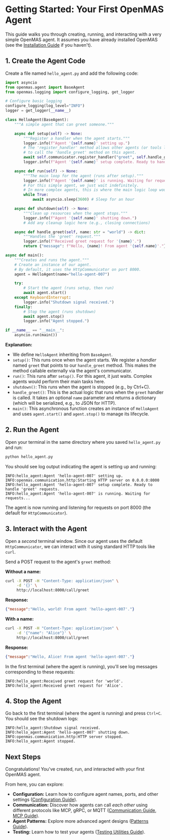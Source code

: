 # Getting Started: Your First OpenMAS Agent

This guide walks you through creating, running, and interacting with a very simple OpenMAS agent. It assumes you have already installed OpenMAS (see the [Installation Guide](installation.md) if you haven't).

## 1. Create the Agent Code

Create a file named `hello_agent.py` and add the following code:

```python
import asyncio
from openmas.agent import BaseAgent
from openmas.logging import configure_logging, get_logger

# Configure basic logging
configure_logging(log_level="INFO")
logger = get_logger(__name__)

class HelloAgent(BaseAgent):
    """A simple agent that can greet someone."""

    async def setup(self) -> None:
        """Register a handler when the agent starts."""
        logger.info(f"Agent '{self.name}' setting up.")
        # The 'register_handler' method allows other agents (or tools like curl)
        # to call the 'handle_greet' method on this agent.
        await self.communicator.register_handler("greet", self.handle_greet)
        logger.info(f"Agent '{self.name}' setup complete. Ready to handle 'greet' requests.")

    async def run(self) -> None:
        """The main loop for the agent (runs after setup)."""
        logger.info(f"Agent '{self.name}' is running. Waiting for requests...")
        # For this simple agent, we just wait indefinitely.
        # In more complex agents, this is where the main logic loop would go.
        while True:
            await asyncio.sleep(3600) # Sleep for an hour

    async def shutdown(self) -> None:
        """Clean up resources when the agent stops."""
        logger.info(f"Agent '{self.name}' shutting down.")
        # Add any cleanup logic here (e.g., closing connections)

    async def handle_greet(self, name: str = "world") -> dict:
        """Handles the 'greet' request."""
        logger.info(f"Received greet request for '{name}'.")
        return {"message": f"Hello, {name}! From agent '{self.name}'."}

async def main():
    """Creates and runs the agent."""
    # Create an instance of our agent.
    # By default, it uses the HttpCommunicator on port 8000.
    agent = HelloAgent(name="hello-agent-007")

    try:
        # Start the agent (runs setup, then run)
        await agent.start()
    except KeyboardInterrupt:
        logger.info("Shutdown signal received.")
    finally:
        # Stop the agent (runs shutdown)
        await agent.stop()
        logger.info("Agent stopped.")

if __name__ == "__main__":
    asyncio.run(main())

```

**Explanation:**

*   We define `HelloAgent` inheriting from `BaseAgent`.
*   `setup()`: This runs once when the agent starts. We register a *handler* named `greet` that points to our `handle_greet` method. This makes the method callable externally via the agent's communicator.
*   `run()`: This runs after `setup()`. For this agent, it just waits. Complex agents would perform their main tasks here.
*   `shutdown()`: This runs when the agent is stopped (e.g., by Ctrl+C).
*   `handle_greet()`: This is the actual logic that runs when the `greet` handler is called. It takes an optional `name` parameter and returns a dictionary (which will be serialized, e.g., to JSON for HTTP).
*   `main()`: This asynchronous function creates an instance of `HelloAgent` and uses `agent.start()` and `agent.stop()` to manage its lifecycle.

## 2. Run the Agent

Open your terminal in the same directory where you saved `hello_agent.py` and run:

```bash
python hello_agent.py
```

You should see log output indicating the agent is setting up and running:

```
INFO:hello_agent:Agent 'hello-agent-007' setting up.
INFO:openmas.communication.http:Starting HTTP server on 0.0.0.0:8000
INFO:hello_agent:Agent 'hello-agent-007' setup complete. Ready to handle 'greet' requests.
INFO:hello_agent:Agent 'hello-agent-007' is running. Waiting for requests...
```

The agent is now running and listening for requests on port 8000 (the default for `HttpCommunicator`).

## 3. Interact with the Agent

Open a *second* terminal window. Since our agent uses the default `HttpCommunicator`, we can interact with it using standard HTTP tools like `curl`.

Send a POST request to the agent's `greet` method:

**Without a name:**

```bash
curl -X POST -H "Content-Type: application/json" \
     -d '{}' \
     http://localhost:8000/call/greet
```

**Response:**

```json
{"message":"Hello, world! From agent 'hello-agent-007'."}
```

**With a name:**

```bash
curl -X POST -H "Content-Type: application/json" \
     -d '{"name": "Alice"}' \
     http://localhost:8000/call/greet
```

**Response:**

```json
{"message":"Hello, Alice! From agent 'hello-agent-007'."}
```

In the first terminal (where the agent is running), you'll see log messages corresponding to these requests:

```
INFO:hello_agent:Received greet request for 'world'.
INFO:hello_agent:Received greet request for 'Alice'.
```

## 4. Stop the Agent

Go back to the first terminal (where the agent is running) and press `Ctrl+C`.
You should see the shutdown logs:

```
INFO:hello_agent:Shutdown signal received.
INFO:hello_agent:Agent 'hello-agent-007' shutting down.
INFO:openmas.communication.http:HTTP server stopped.
INFO:hello_agent:Agent stopped.
```

## Next Steps

Congratulations! You've created, run, and interacted with your first OpenMAS agent.

From here, you can explore:

*   **Configuration:** Learn how to configure agent names, ports, and other settings ([Configuration Guide](configuration.md)).
*   **Communication:** Discover how agents can call *each other* using different protocols like MCP, gRPC, or MQTT ([Communication Guide](communication.md), [MCP Guide](mcp_integration.md)).
*   **Agent Patterns:** Explore more advanced agent designs ([Patterns Guide](patterns.md)).
*   **Testing:** Learn how to test your agents ([Testing Utilities Guide](testing-utilities.md)).
